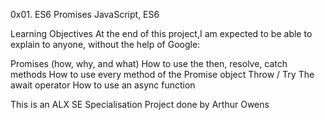 0x01. ES6 Promises
JavaScript, ES6

Learning Objectives
At the end of this project,I am expected to be able to explain to anyone, without the help of Google:

Promises (how, why, and what)
How to use the then, resolve, catch methods
How to use every method of the Promise object
Throw / Try
The await operator
How to use an async function

This is an ALX SE Specialisation Project done by Arthur Owens
